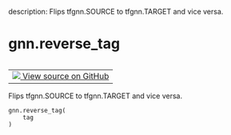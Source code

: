 description: Flips tfgnn.SOURCE to tfgnn.TARGET and vice versa.

<div itemscope itemtype="http://developers.google.com/ReferenceObject">
<meta itemprop="name" content="gnn.reverse_tag" />
<meta itemprop="path" content="Stable" />
</div>

# gnn.reverse_tag

<!-- Insert buttons and diff -->

<table class="tfo-notebook-buttons tfo-api nocontent" align="left">
<td>
  <a target="_blank" href="https://github.com/tensorflow/gnn/tree/master/tensorflow_gnn/graph/tag_utils.py#L6-L15">
    <img src="https://www.tensorflow.org/images/GitHub-Mark-32px.png" />
    View source on GitHub
  </a>
</td>
</table>

Flips tfgnn.SOURCE to tfgnn.TARGET and vice versa.

<pre class="devsite-click-to-copy prettyprint lang-py tfo-signature-link">
<code>gnn.reverse_tag(
    tag
)
</code></pre>

<!-- Placeholder for "Used in" -->
